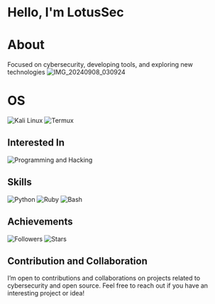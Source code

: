 # Hello, I'm LotusSec

# About
Focused on cybersecurity, developing tools, and exploring new technologies
![IMG_20240908_030924](https://github.com/user-attachments/assets/9a7e5dd3-f832-4026-aa2d-a348248647a8)

# OS
![Kali Linux](https://img.shields.io/badge/-Kali%20Linux-000000?style=flat&logo=kali-linux&logoColor=maroon)
![Termux](https://img.shields.io/badge/Termux-000000?style=flat&logo=termux&logoColor=maroon)
## Interested In
![Programming and Hacking](https://img.shields.io/badge/Programming%20and%20Hacking-%23FF0000?style=flat&logo=hackerrank&logoColor=maroon)
## Skills
![Python](https://img.shields.io/badge/-Python-3776AB?style=flat&logo=python&logoColor=maroon)
![Ruby](https://img.shields.io/badge/-Ruby-CC342D?style=flat&logo=ruby&logoColor=maroon)
![Bash](https://img.shields.io/badge/-Bash-4EAA25?style=flat&logo=gnu-bash&logoColor=maroon)

## Achievements
![Followers](https://img.shields.io/badge/Followers-9999-maroon)
![Stars](https://img.shields.io/badge/Stars-9999-maroon)

## Contribution and Collaboration
I’m open to contributions and collaborations on projects related to cybersecurity and open source. Feel free to reach out if you have an interesting project or idea!
